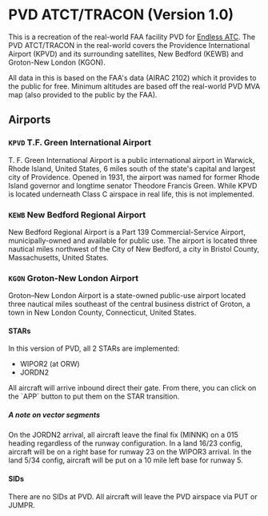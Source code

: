 # PVD ATCT/TRACON (Version 1.0)
This is a recreation of the real-world FAA facility PVD for [Endless ATC](https://steamcommunity.com/app/666610). 
The PVD ATCT/TRACON in the real-world covers the Providence International Airport (KPVD) and its surrounding satellites,
New Bedford (KEWB) and Groton-New London (KGON).

All data in this is based on the FAA's data (AIRAC 2102) which it provides to the public for free. Minimum altitudes are based off
the real-world PVD MVA map (also provided to the public by the FAA).

## Airports
### `KPVD` T.F. Green International Airport
T. F. Green International Airport is a public international airport in Warwick, Rhode Island, United States, 6 miles
south of the state's capital and largest city of Providence. Opened in 1931, the airport was named for former Rhode Island 
governor and longtime senator Theodore Francis Green. While KPVD is located underneath Class C airspace in real life, 
this is not implemented.

### `KEWB` New Bedford Regional Airport
New Bedford Regional Airport is a Part 139 Commercial-Service Airport, municipally-owned and available for public use.
The airport is located three nautical miles northwest of the City of New Bedford, a city in Bristol County, 
Massachusetts, United States.

### `KGON` Groton-New London Airport
Groton–New London Airport is a state-owned public-use airport located three nautical miles southeast of the central 
business district of Groton, a town in New London County, Connecticut, United States.


#### STARs
In this version of PVD, all 2 STARs are implemented:
<ul>
<li>WIPOR2 (at ORW)</li>
<li>JORDN2</li>
</ul>
All aircraft will arrive inbound direct their gate. From there, you can click on the `APP` button to put them on the
STAR transition.

##### A note on vector segments
On the JORDN2 arrival, all aircraft leave the final fix (MINNK) on a 015 heading regardless of the runway configuration.
In a land 16/23 config, aircraft will be on a right base for runway 23 on the WIPOR3 arrival. In the land 5/34 config, aircraft
will be put on a 10 mile left base for runway 5.

#### SIDs
There are no SIDs at PVD. All aircraft will leave the PVD airspace via PUT or JUMPR.

